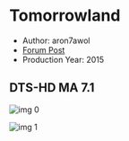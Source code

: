 # Tomorrowland

* Author: aron7awol
* [Forum Post](https://www.avsforum.com/threads/bass-eq-for-filtered-movies.2995212/post-56847794)
* Production Year: 2015

## DTS-HD MA 7.1

![img 0](https://fanart.tv/fanart/movies/158852/moviethumb/tomorrowland-5504866851c43.jpg)

![img 1](https://i.imgur.com/qh4z4m3.png)

